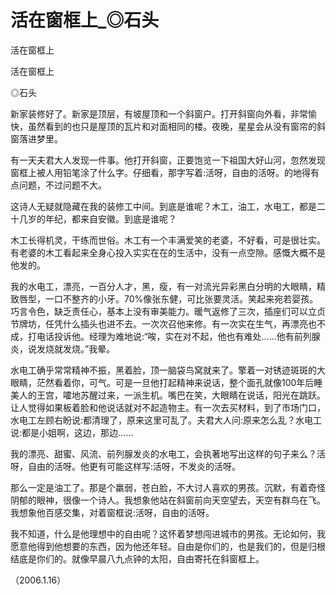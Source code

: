 # 活在窗框上_◎石头

活在窗框上

活在窗框上

◎石头

新家装修好了。新家是顶层，有坡屋顶和一个斜窗户。打开斜窗向外看，非常愉快，虽然看到的也只是屋顶的瓦片和对面相同的楼。夜晚，星星会从没有窗帘的斜窗落进梦里。

有一天夫君大人发现一件事。他打开斜窗，正要饱览一下祖国大好山河，忽然发现窗框上被人用铅笔涂了什么字。仔细看，那字写着:活呀，自由的活呀。的地得有点问题，不过问题不大。

这诗人无疑就隐藏在我的装修工中间。到底是谁呢？木工，油工，水电工，都是二十几岁的年纪，都来自安徽。到底是谁呢？

木工长得机灵，干练而世俗。木工有一个丰满爱笑的老婆，不好看，可是很壮实。有老婆的木工看起来全身心投入实实在在的生活中，没有一点空隙。感慨大概不是他发的。

我的水电工，漂亮，一百分人才，黑，瘦，有一对流光异彩黑白分明的大眼睛，精致唇型，一口不整齐的小牙。70%像张东健，可比张要灵活。笑起来宛若婴孩。巧言令色，缺乏责任心，基本上没有审美能力。暖气返修了三次，插座们可以立贞节牌坊，任凭什么插头也进不去。一次次召他来修。有一次实在生气，再漂亮也不成，打电话投诉他。经理为难地说:“唉，实在对不起，他也有难处……他有前列腺炎，说发烧就发烧。”我晕。

水电工确乎常常精神不振，黑着脸，顶一脑袋鸟窝就来了。擎着一对锈迹斑斑的大眼睛，茫然看着你，可气。可是一旦他打起精神来说话，整个面孔就像100年后睡美人的王宫，嚯地苏醒过来，一派生机。嘴巴在笑，大眼睛在说话，阳光在跳跃。让人觉得如果板着脸和他说话就对不起造物主。有一次去买材料，到了市场门口，水电工左顾右盼说:都清理了，原来这里可乱了。夫君大人问:原来怎么乱？水电工说:都是小姐啊，这边，那边……

我的漂亮、甜蜜、风流、前列腺发炎的水电工，会执著地写出这样的句子来么？活呀，自由的活呀。他更有可能这样写:活呀，不发炎的活呀。

那么一定是油工了。那是个羸弱，苍白脸，不大讨人喜欢的男孩。沉默，有着奇怪阴郁的眼神，很像一个诗人。我想象他站在斜窗前向天空望去，天空有群鸟在飞。我想象他百感交集，对着窗框说:活呀，自由的活呀。

我不知道，什么是他理想中的自由呢？这怀着梦想闯进城市的男孩。无论如何，我愿意他得到他想要的东西，因为他还年轻。自由是你们的，也是我们的，但是归根结底是你们的。就像早晨八九点钟的太阳，自由寄托在斜窗框上。

（2006.1.16）